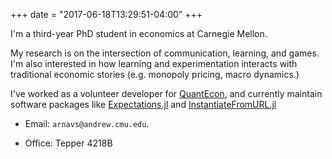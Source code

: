 +++
date = "2017-06-18T13:29:51-04:00"
+++

I'm a third-year PhD student in economics at Carnegie Mellon. 

My research is on the intersection of communication, learning, and games. I'm also interested in how learning and experimentation interacts with traditional economic stories (e.g. monopoly pricing, macro dynamics.)

I've worked as a volunteer developer for [QuantEcon](https://quantecon.org), and currently maintain software packages like [Expectations.jl](https://github.com/QuantEcon/Expectations.jl) and [InstantiateFromURL.jl](https://github.com/QuantEcon/InstantiateFromURL.jl) 

<!-- I'm an OCD survivor --- if you or someone you know wants someone to talk to, send me an email. -->

* Email: `arnavs@andrew.cmu.edu`. 

* Office: Tepper 4218B


